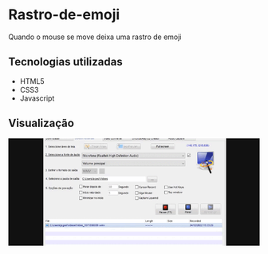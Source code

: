 # Rastro-de-emoji
Quando o mouse se move deixa uma rastro de emoji

## Tecnologias utilizadas

<ul>
  <li>HTML5</li>
  <li>CSS3</li>
  <li>Javascript</li>
</ul>

## Visualização

<img src="Video_1671896009.gif">
